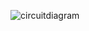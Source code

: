 ![circuitdiagram](https://user-images.githubusercontent.com/94467725/144264114-d6163650-c874-4276-9a4c-32fc0a6212c8.PNG)